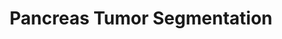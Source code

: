 ---
title: Pancreas Tumor Segmentation
description: Addresses the problem of the small amount of available medical data by using 2D-to-3D transfer learning.
img: assets/img/project_preview/panc-seg.png
importance: 6
category: projects
paper: pancreas-tumor-seg.pdf
code: https://github.com/roberto-hg/cv-project
---